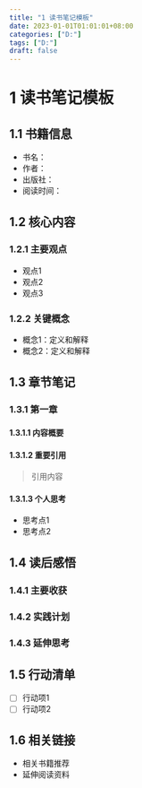 ```yaml
---
title: "1 读书笔记模板"
date: 2023-01-01T01:01:01+08:00
categories: ["D:"]
tags: ["D:"]
draft: false
---
```

# 1 读书笔记模板

## 1.1 书籍信息
- 书名：
- 作者：
- 出版社：
- 阅读时间：

## 1.2 核心内容
### 1.2.1 主要观点
- 观点1
- 观点2
- 观点3

### 1.2.2 关键概念
- 概念1：定义和解释
- 概念2：定义和解释

## 1.3 章节笔记
### 1.3.1 第一章
#### 1.3.1.1 内容概要

#### 1.3.1.2 重要引用
> 引用内容

#### 1.3.1.3 个人思考
- 思考点1
- 思考点2

## 1.4 读后感悟
### 1.4.1 主要收获

### 1.4.2 实践计划

### 1.4.3 延伸思考

## 1.5 行动清单
- [ ] 行动项1
- [ ] 行动项2

## 1.6 相关链接
- 相关书籍推荐
- 延伸阅读资料
